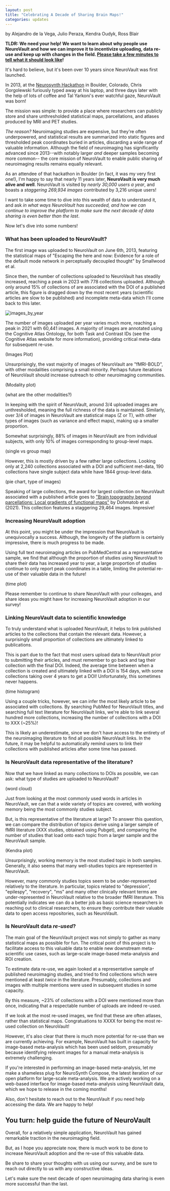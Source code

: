```yaml
---
layout: post
title: "Celebrating A Decade of Sharing Brain Maps!"
categories: updates
---
```


by Alejandro de la Vega, Julio Peraza, Kendra Oudyk, Ross Blair

**TLDR: We need your help! We want to learn about why people use NeuroVault and how we can improve it to incentivize uploading, data re-use and keep up with changes in the field. [Please take a few minutes to tell what it should look like](https://tally.so/forms/wLP2Oj)!**

It's hard to believe, but it's been over 10 years since NeuroVault was first launched. 

In 2013, at the [Neurosynth Hackathon](https://web.archive.org/web/20131202224713/http://hackathon.neurosynth.org/) in Boulder, Colorado, Chris Gorgolewski furiously typed away at his laptop, and three days later with the help of lots of coffee and Tal Yarkoni's ever watchful gaze, NeuroVault was born! 

The mission was simple: to provide a place where researchers can publicly store and share unthresholded statistical maps, parcellations, and atlases produced by MRI and PET studies. 

*The reason?* Neuroimaging studies are expensive, but they're often underpowered, and statistical results are summarized into static figures and thresholded peak coordinates buried in articles, discarding a wide range of valuable information. Although the field of neuroimaging has significantly advanced since 2013--with notably larger *and* deeper samples becoming more common-- the core mission of NeuroVault to enable public sharing of neuroimaging results remains equally relevant.

As an attendee of that hackathon in Boulder (in fact, it was my very first one!), I'm happy to say that nearly 11 years later, **NeuroVault is very much alive and well**. NeuroVault is visited by *nearly 30,000 users a year*, and boasts a *staggering 269,934 images* contributed by 3,216 unique users!

I want to take some time to dive into this wealth of data to understand it, and ask *in what ways NeuroVault has succeeded, and how we can continue to improve the platform to make sure the next decade of data sharing is even better than the last*.

Now let's dive into some numbers!

### What has been uploaded to NeuroVault?

The first image was uploaded to NeuroVault on June 6th, 2013, featuring the statistical maps of "Escaping the here and now: Evidence for a role of the default mode network in perceptually decoupled thought" by Smallwood et al.

Since then, the number of collections uploaded to NeuroVault has steadily increased, reaching a peak in 2023 with 778 collections uploaded. Although only around 15% of collections of are associated with the DOI of a published article, this figure is dragged down by the most recent years (scientific articles are slow to be published) and incomplete meta-data which I'll come back to this later.

![images_by_year](_images/01_collections_by_year.png)

The number of images uploaded per year varies much more, reaching a peak in 2021 with 60,441 images. A majority of images are annotated using the Cognitive Atlas Ontology, for both Task and Contrast IDs (see the Cognitive Atlas website for more information), providing critical meta-data for subsequent re-use.

(Images Plot)

Unsurprisingly, the vast majority of images of NeuroVault are "fMRI-BOLD", with other modalities comprising a small minority. Perhaps future iterations of NeuroVault should increase outreach to other neuroimaging communities. 

(Modality plot)

(what are the other modalities?)

In keeping with the spirit of NeuroVault, around 3/4 uploaded images are unthresholded, meaning the full richness of the data is maintained. Similarly, over 3/4 of images in NeuroVault are statistical maps (Z or T), with other types of images (such as variance and effect maps), making up a smaller proportion.

Somewhat surprisingly, 88% of images in NeuroVault are from individual subjects, with only 10% of images corresponding to group-level maps. 

(single vs group map)

However, this is mostly driven by a few rather large collections. Looking only at 2,240 collections associated with a DOI and sufficient met-data, 190 collections have single subject data while have 1844 group-level data.

(pie chart, type of images) 

Speaking of large collections, the award for largest collection on NeuroVault associated with a published article goes to ["Brain topography beyond parcellations: Local gradients of functional maps"](https://neurovault.org/collections/16103/) by Dohmatob et al. (2021). This collection features a staggering 29,464 images. Impresive!

### Increasing NeuroVault adoption

At this point, you might be under the impression that NeuroVault is unequivocally a success. Although, the longevity of the platform is certainly impressive, there is much progress to be made. 

Using full text neuroimaging articles on PubMedCentral as a representative sample, we find that although the proportion of studies using NeuroVault to share their data has increased year to year, a large proportion of studies continue to only report peak coordinates in a table, limiting the potential re-use of their valuable data in the future!

(time plot)

Please remember to continue to share NeuroVault with your colleages, and share ideas you might have for increasing NeuroVault adoption in our survey!

### Linking NeuroVault data to scientific knowledge

To truly understand what is uploaded NeuroVault, it helps to link published articles to the collections that contain the relevant data. However, a surprisingly small proportion of collections are ultimately linked to publications. 

This is part due to the fact that most users upload data to NeuroVault prior to submitting their articles, and must remember to go back and tag their collection with the final DOI. Indeed, the average time between when a collection is created and ultimately linked with a DOI is 154 days, with some collections taking over 4 years to get a DOI! Unfortunately, this sometimes never happens. 

(time histogram)

Using a couple tricks, however, we can infer the most likely article to be associated with  collections. By searching PubMed for NeuroVault titles, and searching full text literature for NeuroVault links, we're able to link several hundred more collections, increasing the number of collections with a DOI to XXX (~25%)! 

This is likely an underestimate, since we don't have access to the entirety of the neuroimaging literature to find all possible NeuroVault links. In the future, it may be helpful to automatically remind users to link their collections with published articles after some time has passed.

### Is NeuroVault data representative of the literature?

Now that we have linked as many collections to DOIs as possible, we can ask: what type of studies are uploaded to NeuroVault?

(word cloud)

Just from looking at the most commonly used words in articles in NeuroVault, we can that a wide variety of topics are covered, with working memory being the most commonly studies subject.

But, is this representative of the literature at large? To answer this question, we can compare the distribution of topics derive using a larger sample of fMRI literature (XXX studies, obtained using Pubget), and comparing the number of studies that load onto each topic from a larger sample and the NeuroVault sample.

(Kendra plot)

Unsurprisingly, working memory is the most studied topic in both samples. Generally, it also seems that many well-studies topics are represented in NeuroVault.

However, many commonly studies topics seem to be under-represented relatively to the literature. In particular, topics related to "depression", "epilespy", "recovery", "ms" and many other clinically relevant terms are under-represented in NeuroVault relative to the broader fMRI literature. This potentially indicates we can do a better job as basic science researchers in reaching out to clinical researchers, to ensure they contribute their valuable data to open access repositories, such as NeuroVault.

### Is NeuroVault data *re-used*?

The main goal of the NeuroVault project was not simply to gather as many statistical maps as possible for fun. The critical point of this project is to facilitate access to this valuable data to enable new downstream meta-scientific use cases, such as large-scale image-based meta-analysis and ROI creation.

To estimate data re-use, we again looked at a representative sample of published neuroimaging studies, and tried to find collections which were mentioned at least *twice* in the literature. Presumably, collections and images with multiple mentions were used in subsequent studies in some capacity. 

By this measure, ~23% of collections with a DOI were mentioned more than once, indicating that a respectable number of uploads are indeed re-used.

If we look at the most re-used images, we find that these are often atlases, rather than statistical maps. Congratuations to XXXX for being the most re-used collection on NeuroVault!

However, it's also clear that there is much more potential for re-use than we are currently achieving. For example, NeuroVault has built in capacity for image-based meta-analysis which has been used seldom, presumably because identifying relevant images for a manual meta-analysis is extremely challenging. 

If you're interested in performing an image-based meta-analysis, let me make a shameless plug for NeuroSynth Compose, the latest iteration of our open platform for large-scale meta-analysis. We are actively working on a web-based interface for image-based meta-analysis using NeuroVault data, which we hope to release in the coming months!

Also, don't hesitate to reach out to the NeuroVault if you need help accessing the data. We are happy to help!

## You turn: help guide the future of NeuroVault

Overall, for a relatively simple application, NeuroVault has gained remarkable traction in the neuroimaging field. 

But, as I hope you appreciate now, there is much work to be done to increase NeuroVault adoption and the re-use of this valuable data.

Be share to share your thoughts with us using our survey, and be sure to reach out directly to us with any constructive ideas. 

Let's make sure the next decade of open neuroimaging data sharing is even more successful than the last.


